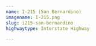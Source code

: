 ```yaml
---
name: I-215 (San Bernardino)
imagename: I-215.png
slug: i215-san-bernardino
highwaytype: Interstate Highway

---
```


